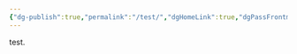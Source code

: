 ```yaml
---
{"dg-publish":true,"permalink":"/test/","dgHomeLink":true,"dgPassFrontmatter":false}
---
```



test.
